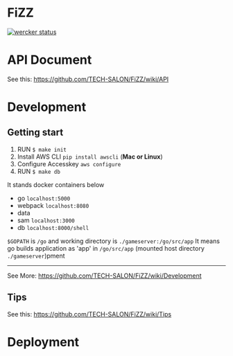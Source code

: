 # FiZZ

[![wercker status](https://app.wercker.com/status/dd5435b485b8d5e17a6bbbc6e098a3a2/s/master "wercker status")](https://app.wercker.com/project/byKey/dd5435b485b8d5e17a6bbbc6e098a3a2)

# API Document

See this: https://github.com/TECH-SALON/FiZZ/wiki/API

# Development

## Getting start

1. RUN `$ make init`
2. Install AWS CLI `pip install awscli` (**Mac or Linux**)
3. Configure Accesskey `aws configure`
4. RUN `$ make db`

It stands docker containers below
 - go  `localhost:5000`
 - webpack `localhost:8080`
 - data
 - sam `localhost:3000`
 - db  `localhost:8000/shell`

`$GOPATH` is `/go` and working directory is `./gameserver:/go/src/app`
It means go builds application as 'app' in `/go/src/app` (mounted host directory `./gameserver`)pment

----

See More: https://github.com/TECH-SALON/FiZZ/wiki/Development

## Tips

See this: https://github.com/TECH-SALON/FiZZ/wiki/Tips

# Deployment
